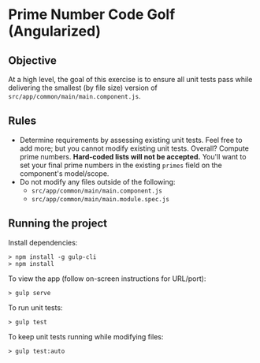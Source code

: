# Prime Number Code Golf (Angularized)

## Objective

At a high level, the goal of this exercise is to ensure all unit tests pass while delivering the
smallest (by file size) version of `src/app/common/main/main.component.js`.

## Rules

* Determine requirements by assessing existing unit tests. Feel free to add more; but you cannot
modify existing unit tests. Overall? Compute prime numbers. **Hard-coded lists will not be accepted.** You'll want to set your final prime numbers in the existing `primes` field on the component's model/scope.
* Do not modify any files outside of the following:
  * `src/app/common/main/main.component.js`
  * `src/app/common/main/main.module.spec.js`

## Running the project

Install dependencies:

    > npm install -g gulp-cli
    > npm install

To view the app (follow on-screen instructions for URL/port):

    > gulp serve

To run unit tests:

    > gulp test

To keep unit tests running while modifying files:

    > gulp test:auto
